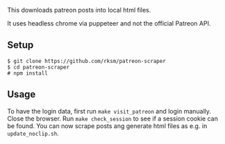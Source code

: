 This downloads patreon posts into local html files.

It uses headless chrome via puppeteer and not the official Patreon API.

## Setup

```shell
$ git clone https://github.com/rksm/patreon-scraper
$ cd patreon-scraper
# npm install
```

## Usage

To have the login data, first run `make visit_patreon` and login manually. Close
the browser. Run `make check_session` to see if a session cookie can be found.
You can now scrape posts ang generate html files as e.g. in `update_noclip.sh`.
